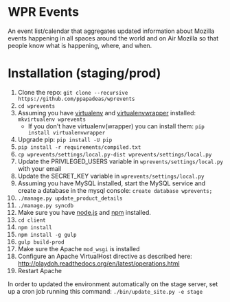 WPR Events
==========

An event list/calendar that aggregates updated information about Mozilla events happening in all spaces around the world and on Air Mozilla so that people know what is happening, where, and when.


Installation (staging/prod)
===========================

1. Clone the repo: `git clone --recursive https://github.com/ppapadeas/wprevents`
2. `cd wprevents`
3. Assuming you have [virtualenv](http://www.virtualenv.org/en/latest/) and [virtualenvwrapper](http://virtualenvwrapper.readthedocs.org/en/latest/) installed: `mkvirtualenv wprevents`
    * If you don't have virtualenv(wrapper) you can install them: `pip install virtualenvwrapper`
4. Upgrade pip: `pip install -U pip`
5. `pip install -r requirements/compiled.txt`
6. `cp wprevents/settings/local.py-dist wprevents/settings/local.py`
7. Update the PRIVILEGED_USERS variable in `wprevents/settings/local.py` with your email
8. Update the SECRET_KEY variable in `wprevents/settings/local.py`
9. Assuming you have MySQL installed, start the MySQL service and create a database in the mysql console: `create database wprevents;`
10. `./manage.py update_product_details`
11. `./manage.py syncdb`
13. Make sure you have [node.js](http://nodejs.org/) and [npm](https://www.npmjs.org/) installed.
14. `cd client`
15. `npm install`
16. `npm install -g gulp`
17. `gulp build-prod`
18. Make sure the Apache `mod_wsgi` is installed
19. Configure an Apache VirtualHost directive as described here: http://playdoh.readthedocs.org/en/latest/operations.html
20. Restart Apache

In order to updated the environment automatically on the stage server, set up a cron job running this command: `./bin/update_site.py -e stage`



